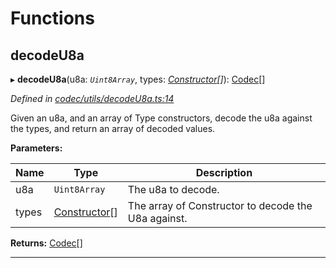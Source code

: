 

# Functions

<a id="decodeu8a"></a>

##  decodeU8a

▸ **decodeU8a**(u8a: *`Uint8Array`*, types: *[Constructor](_types_.md#constructor)[]*): [Codec](../interfaces/_types_.codec.md)[]

*Defined in [codec/utils/decodeU8a.ts:14](https://github.com/polkadot-js/api/blob/2a1a712/packages/types/src/codec/utils/decodeU8a.ts#L14)*

Given an u8a, and an array of Type constructors, decode the u8a against the types, and return an array of decoded values.

**Parameters:**

| Name | Type | Description |
| ------ | ------ | ------ |
| u8a | `Uint8Array` |  The u8a to decode. |
| types | [Constructor](_types_.md#constructor)[] |  The array of Constructor to decode the U8a against. |

**Returns:** [Codec](../interfaces/_types_.codec.md)[]

___

